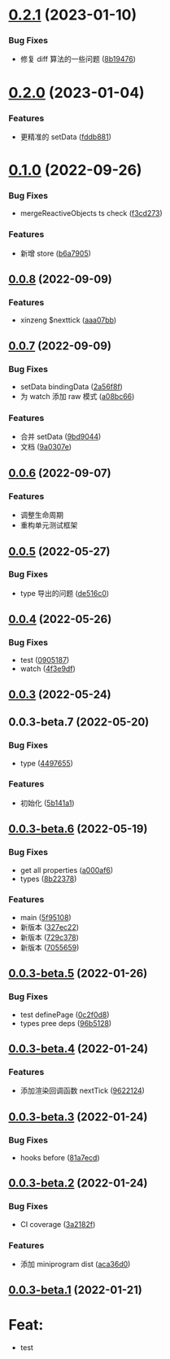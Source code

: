 # [0.2.1](https://github.com/JasKang/rubic/compare/0.1.0...0.3.0) (2023-01-10)

### Bug Fixes

- 修复 diff 算法的一些问题 ([8b19476](https://github.com/JasKang/rubic/commit/8b19476e7953f77668b5591fde353dce3ca6207e))

# [0.2.0](https://github.com/JasKang/rubic/compare/0.1.0...0.2.0) (2023-01-04)

### Features

- 更精准的 setData ([fddb881](https://github.com/JasKang/rubic/commit/fddb881da07f1258be5a368c9280ebe00d393248))

# [0.1.0](https://github.com/JasKang/rubic/compare/0.0.8...0.1.0) (2022-09-26)

### Bug Fixes

- mergeReactiveObjects ts check ([f3cd273](https://github.com/JasKang/rubic/commit/f3cd273330a13f0a3fbe8ddd9f2ddd5b26bb7f32))

### Features

- 新增 store ([b6a7905](https://github.com/JasKang/rubic/commit/b6a79050fb9d6dfbaeb6d8a590be44893b3082b5))

## [0.0.8](https://github.com/JasKang/rubic/compare/0.0.7...0.0.8) (2022-09-09)

### Features

- xinzeng $nexttick ([aaa07bb](https://github.com/JasKang/rubic/commit/aaa07bb24637600ebff6544c3db026893f3241be))

## [0.0.7](https://github.com/JasKang/rubic/compare/0.0.6...0.0.7) (2022-09-09)

### Bug Fixes

- setData bindingData ([2a56f8f](https://github.com/JasKang/rubic/commit/2a56f8fa8aee97b21f9ecef54fad866de631f83d))
- 为 watch 添加 raw 模式 ([a08bc66](https://github.com/JasKang/rubic/commit/a08bc660d211767ff0d86d2f181ee256ac99e13d))

### Features

- 合并 setData ([9bd9044](https://github.com/JasKang/rubic/commit/9bd90440c308d0f762150afb6b06f86de415dde5))
- 文档 ([9a0307e](https://github.com/JasKang/rubic/commit/9a0307e91a6352abf9bee8688d3c1be5552793cb))

## [0.0.6](https://github.com/JasKang/rubic/compare/0.0.5...0.0.6) (2022-09-07)

### Features

- 调整生命周期
- 重构单元测试框架

## [0.0.5](https://github.com/JasKang/rubic/compare/0.0.4...0.0.5) (2022-05-27)

### Bug Fixes

- type 导出的问题 ([de516c0](https://github.com/JasKang/rubic/commit/de516c082cd6c9ececd1823b68cdf73cab14c253))

## [0.0.4](https://github.com/JasKang/rubic/compare/0.0.3...0.0.4) (2022-05-26)

### Bug Fixes

- test ([0905187](https://github.com/JasKang/rubic/commit/090518700423bf3ab5092016a015839fcc1b2bc1))
- watch ([4f3e9df](https://github.com/JasKang/rubic/commit/4f3e9df9931797766f83eb8baee10533d14b6c04))

## [0.0.3](https://github.com/JasKang/rubic/compare/0.0.3-beta.7...0.0.3) (2022-05-24)

## 0.0.3-beta.7 (2022-05-20)

### Bug Fixes

- type ([4497655](https://github.com/JasKang/rubic/commit/44976556404d163491c3a5651e26fe2bf848e28c))

### Features

- 初始化 ([5b141a1](https://github.com/JasKang/rubic/commit/5b141a187b2e4e1ab59fff1dbd7853eac59bbc1e))

## [0.0.3-beta.6](https://github.com/JasKang/rubic/compare/v0.0.3-beta.5...v0.0.3-beta.6) (2022-05-19)

### Bug Fixes

- get all properties ([a000af6](https://github.com/JasKang/rubic/commit/a000af69c66d9b0059ccf1f9d0b1a59cf7caa21f))
- types ([8b22378](https://github.com/JasKang/rubic/commit/8b22378f0fefa8fbb3bce1f125812f2ba9b0eac0))

### Features

- main ([5f95108](https://github.com/JasKang/rubic/commit/5f95108e0aa95b250af81c0f560db8c9b4d3c589))
- 新版本 ([327ec22](https://github.com/JasKang/rubic/commit/327ec229d7cb1bebba5f3b1abf6f90c50282b654))
- 新版本 ([729c378](https://github.com/JasKang/rubic/commit/729c3784573c1ebe105300b1ebf3dfab601b6fc4))
- 新版本 ([7055659](https://github.com/JasKang/rubic/commit/7055659f179637b0958860f5be12e93fa4691cbf))

## [0.0.3-beta.5](https://github.com/JasKang/rubic/compare/v0.0.3-beta.4...v0.0.3-beta.5) (2022-01-26)

### Bug Fixes

- test definePage ([0c2f0d8](https://github.com/JasKang/rubic/commit/0c2f0d8abc11c62ae5dd499af7021aa829668018))
- types pree deps ([96b5128](https://github.com/JasKang/rubic/commit/96b5128753f33f7bf1d3f65db11cf27ac6d2c536))

## [0.0.3-beta.4](https://github.com/JasKang/rubic/compare/v0.0.3-beta.3...v0.0.3-beta.4) (2022-01-24)

### Features

- 添加渲染回调函数 nextTick ([9622124](https://github.com/JasKang/rubic/commit/9622124ff21b1ac22aa6821c98644d0a5457b0f6))

## [0.0.3-beta.3](https://github.com/JasKang/rubic/compare/v0.0.3-beta.2...v0.0.3-beta.3) (2022-01-24)

### Bug Fixes

- hooks before ([81a7ecd](https://github.com/JasKang/rubic/commit/81a7ecd357a2affa1a0d36475f2fbfbdb952b2fe))

## [0.0.3-beta.2](https://github.com/JasKang/rubic/compare/v0.0.3-beta.1...v0.0.3-beta.2) (2022-01-24)

### Bug Fixes

- CI coverage ([3a2182f](https://github.com/JasKang/rubic/commit/3a2182f22965202243f2dbc9128dec0a485c6721))

### Features

- 添加 miniprogram dist ([aca36d0](https://github.com/JasKang/rubic/commit/aca36d04f15c318fc8712521f3c4657806e3f570))

## [0.0.3-beta.1](https://github.com/JasKang/rubic/compare/v0.0.3-beta.0...v0.0.3-beta.1) (2022-01-21)

# Feat:

- test
